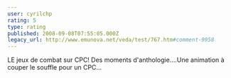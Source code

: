 ```yaml
---
user: cyrilchp
rating: 5
type: rating
published: 2008-09-08T07:55:05.000Z
legacy_url: http://www.emunova.net/veda/test/767.htm#comment-9958
---
```

LE jeux de combat sur CPC! Des moments d'anthologie....Une animation à couper le souffle pour un CPC...